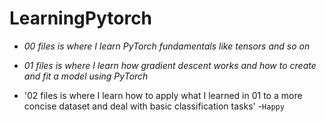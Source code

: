 # LearningPytorch

- *00 files is where I learn PyTorch fundamentals like tensors and so on*

- *01 files is where I learn how gradient descent works and how to create and fit a model using PyTorch*

- '02 files is where I learn how to apply what I learned in 01 to a more concise dataset and deal with basic classification tasks' 
  -`Happy`
